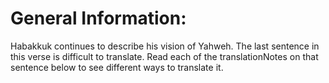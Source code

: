 # General Information:

Habakkuk continues to describe his vision of Yahweh. The last sentence in this verse is difficult to translate. Read each of the translationNotes on that sentence below to see different ways to translate it.